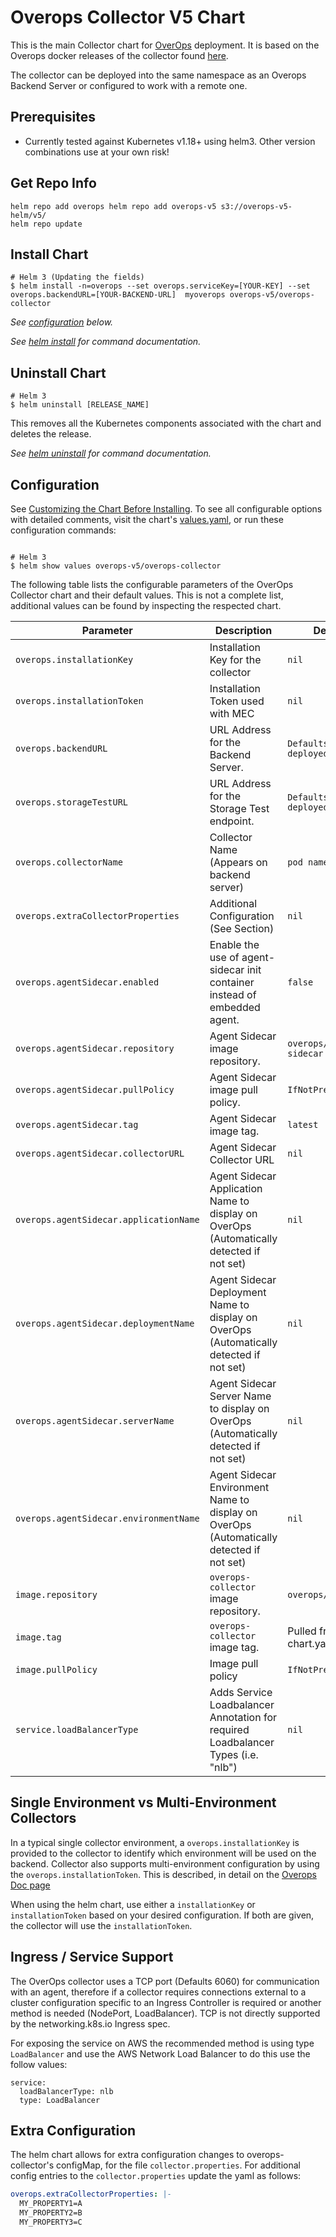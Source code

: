 # Overops Collector V5 Chart
This is the main Collector chart for [OverOps](https://www.overops.com/) deployment. It is based on the Overops docker releases of the collector found [here](https://hub.docker.com/r/overops/collector). 

The collector can be deployed into the same namespace as an Overops Backend Server or configured to work with a remote one.

## Prerequisites

* Currently tested against Kubernetes v1.18+ using helm3. Other version combinations use at your own risk!

## Get Repo Info
```
helm repo add overops helm repo add overops-v5 s3://overops-v5-helm/v5/
helm repo update
```

## Install Chart
```console
# Helm 3 (Updating the fields)
$ helm install -n=overops --set overops.serviceKey=[YOUR-KEY] --set overops.backendURL=[YOUR-BACKEND-URL]  myoverops overops-v5/overops-collector
```

_See [configuration](#configuration) below._

_See [helm install](https://helm.sh/docs/helm/helm_install/) for command documentation._


## Uninstall Chart

```console
# Helm 3
$ helm uninstall [RELEASE_NAME]
```

This removes all the Kubernetes components associated with the chart and deletes the release.

_See [helm uninstall](https://helm.sh/docs/helm/helm_uninstall/) for command documentation._

## Configuration

See [Customizing the Chart Before Installing](https://helm.sh/docs/intro/using_helm/#customizing-the-chart-before-installing). To see all configurable options with detailed comments, visit the chart's [values.yaml](./values.yaml), or run these configuration commands:

```console

# Helm 3
$ helm show values overops-v5/overops-collector
```

The following table lists the configurable parameters of the OverOps Collector chart and their default values. This is not a complete list, additional values can be found by inspecting the respected chart.

| Parameter                                    | Description                                                                                  | Default                                              |
| -------------------------------------------- | -------------------------------------------------------------------------------------------- | ---------------------------------------------------- |
| `overops.installationKey`                    | Installation Key for the collector                                                           | `nil`                                                |
| `overops.installationToken`                  | Installation Token used with MEC                                                             | `nil`                                                |
| `overops.backendURL`                         | URL Address for the Backend Server.                                                          | `Defaults to local deployed backend`                 |
| `overops.storageTestURL`                     | URL Address for the Storage Test endpoint.                                                   | `Defaults to local deployed backend`                 |
| `overops.collectorName`                      | Collector Name (Appears on backend server)                                                   | `pod name`                                           |
| `overops.extraCollectorProperties`           | Additional Configuration (See Section)                                                       | `nil`                                                |
| `overops.agentSidecar.enabled`               | Enable the use of agent-sidecar init container instead of embedded agent.                    | `false`                                              |
| `overops.agentSidecar.repository`            | Agent Sidecar image repository.                                                              | `overops/agent-sidecar`                              |
| `overops.agentSidecar.pullPolicy`            | Agent Sidecar image pull policy.                                                             | `IfNotPresent`                                       |
| `overops.agentSidecar.tag`                   | Agent Sidecar image tag.                                                                     | `latest`                                             |
| `overops.agentSidecar.collectorURL`          | Agent Sidecar Collector URL                                                                  | `nil`                                                |
| `overops.agentSidecar.applicationName`       | Agent Sidecar Application Name to display on OverOps (Automatically detected if not set)     | `nil`                                                |
| `overops.agentSidecar.deploymentName`        | Agent Sidecar Deployment Name to display on OverOps (Automatically detected if not set)      | `nil`                                                |
| `overops.agentSidecar.serverName`            | Agent Sidecar Server Name to display on OverOps (Automatically detected if not set)          | `nil`                                                |
| `overops.agentSidecar.environmentName`       | Agent Sidecar Environment Name to display on OverOps (Automatically detected if not set)     | `nil`                                                |
| `image.repository`                           | `overops-collector` image repository.                                                        | `overops/collector`                                  |
| `image.tag`                                  | `overops-collector` image tag.                                                               |  Pulled from chart.yaml                              |
| `image.pullPolicy`                           | Image pull policy                                                                            | `IfNotPresent`                                       |
| `service.loadBalancerType`                   | Adds Service Loadbalancer Annotation for required Loadbalancer Types (i.e. "nlb")            | `nil`                                                |

## Single Environment vs Multi-Environment Collectors

In a typical single collector environment, a `overops.installationKey` is provided to the collector to identify which environment will be used on the backend. Collector also supports multi-environment
configuration by using the `overops.installationToken`. This is described, in detail on the [Overops Doc page](https://doc.overops.com/docs/multi-environment-collector)

When using the helm chart, use either a `installationKey` or `installationToken` based on your desired configuration. If both are given, the collector will use the `installationToken`.
## Ingress / Service Support

The OverOps collector uses a TCP port (Defaults 6060) for communication with an agent, therefore if a collector requires connections external to a cluster
configuration specific to an Ingress Controller is required or another method is needed (NodePort, LoadBalancer). TCP is not directly supported by 
the networking.k8s.io Ingress spec.

For exposing the service on AWS the recommended method is using type `LoadBalancer` and use the AWS Network Load Balancer to do this use the follow values:

```
service:
  loadBalancerType: nlb
  type: LoadBalancer
```

## Extra Configuration
The helm chart allows for extra configuration changes to overops-collector's configMap, for the file `collector.properties`.
For additional config entries to the `collector.properties` update the yaml as follows:

```yaml
overops.extraCollectorProperties: |-
  MY_PROPERTY1=A
  MY_PROPERTY2=B
  MY_PROPERTY3=C
```
